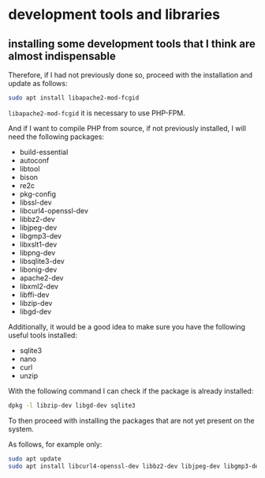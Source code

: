 # development tools and libraries

## installing some development tools that I think are almost indispensable

Therefore, if I had not previously done so, proceed with the installation and update as follows:

```bash
sudo apt install libapache2-mod-fcgid
```

`libapache2-mod-fcgid` it is necessary to use PHP-FPM.

And if I want to compile PHP from source, if not previously installed, I will need the following packages:

* build-essential
* autoconf
* libtool
* bison
* re2c
* pkg-config 
* libssl-dev 
* libcurl4-openssl-dev
* libbz2-dev
* libjpeg-dev 
* libgmp3-dev 
* libxslt1-dev 
* libpng-dev 
* libsqlite3-dev 
* libonig-dev 
* apache2-dev
* libxml2-dev
* libffi-dev
* libzip-dev
* libgd-dev

Additionally, it would be a good idea to make sure you have the following useful tools installed:

* sqlite3
* nano
* curl
* unzip

With the following command I can check if the package is already installed:

```bash
dpkg -l libzip-dev libgd-dev sqlite3
```

To then proceed with installing the packages that are not yet present on the system.

As follows, for example only:

```bash
sudo apt update
sudo apt install libcurl4-openssl-dev libbz2-dev libjpeg-dev libgmp3-dev libxslt1-dev libpng-dev libsqlite3-dev libonig-dev apache2-dev libxml2-dev libffi-dev libzip-dev libgd-dev sqlite3
```
